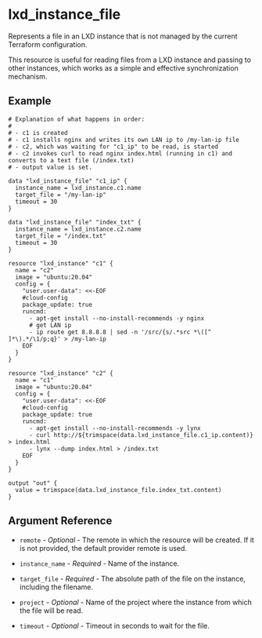 # lxd_instance_file

Represents a file in an LXD instance that is not managed by the current Terraform configuration.

This resource is useful for reading files from a LXD instance and passing to other instances, which
works as a simple and effective synchronization mechanism.

## Example

```hcl
# Explanation of what happens in order:
#
# - c1 is created
# - c1 installs nginx and writes its own LAN ip to /my-lan-ip file
# - c2, which was waiting for "c1_ip" to be read, is started
# - c2 invokes curl to read nginx index.html (running in c1) and converts to a text file (/index.txt)
# - output value is set.

data "lxd_instance_file" "c1_ip" {
  instance_name = lxd_instance.c1.name
  target_file = "/my-lan-ip"
  timeout = 30
}

data "lxd_instance_file" "index_txt" {
  instance_name = lxd_instance.c2.name
  target_file = "/index.txt"
  timeout = 30
}

resource "lxd_instance" "c1" {
  name = "c2"
  image = "ubuntu:20.04"
  config = {
    "user.user-data": <<-EOF
    #cloud-config
    package_update: true
    runcmd:
      - apt-get install --no-install-recommends -y nginx
      # get LAN ip
      - ip route get 8.8.8.8 | sed -n '/src/{s/.*src *\([^ ]*\).*/\1/p;q}' > /my-lan-ip
    EOF
  }
}

resource "lxd_instance" "c2" {
  name = "c1"
  image = "ubuntu:20.04"
  config = {
    "user.user-data": <<-EOF
    #cloud-config
    package_update: true
    runcmd:
      - apt-get install --no-install-recommends -y lynx
      - curl http://${trimspace(data.lxd_instance_file.c1_ip.content)} > index.html
      - lynx --dump index.html > /index.txt
    EOF
  }
}

output "out" {
  value = trimspace(data.lxd_instance_file.index_txt.content)
}
```

## Argument Reference

* `remote` - *Optional* - The remote in which the resource will be created. If
	it is not provided, the default provider remote is used.

* `instance_name` - *Required* - Name of the instance.

* `target_file` - *Required* - The absolute path of the file on the instance,
	including the filename.

* `project` - *Optional* - Name of the project where the instance from which the file will be read.

* `timeout` - *Optional* - Timeout in seconds to wait for the file.
